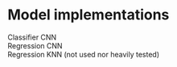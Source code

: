 # Model implementations
Classifier CNN  
Regression CNN  
Regression KNN (not used nor heavily tested)